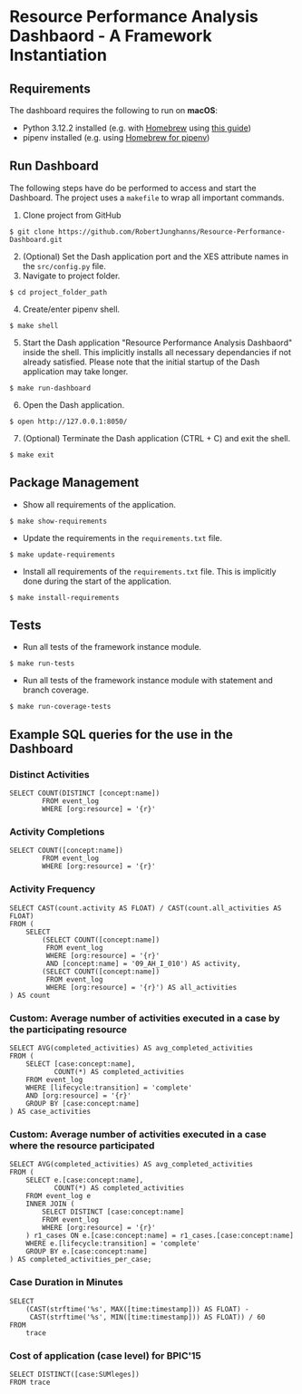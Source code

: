 # Resource Performance Analysis Dashbaord - A Framework Instantiation

## Requirements
The dashboard requires the following to run on **macOS**:

- Python 3.12.2 installed (e.g. with [Homebrew](https://brew.sh/#install) using [this guide](https://docs.python-guide.org/starting/install3/osx/))
- pipenv installed (e.g. using [Homebrew for pipenv](https://formulae.brew.sh/formula/pipenv))

## Run Dashboard
The following steps have do be performed to access and start the Dashboard. The project uses a `makefile` to wrap all important commands.

1. Clone project from GitHub
```
$ git clone https://github.com/RobertJunghanns/Resource-Performance-Dashboard.git
```
2. (Optional) Set the Dash application port and the XES attribute names in the `src/config.py` file.
3. Navigate to project folder.
```
$ cd project_folder_path
```
4. Create/enter pipenv shell.
```
$ make shell
```
5. Start the Dash application "Resource Performance Analysis Dashbaord" inside the shell. This implicitly installs all necessary dependancies if not already satisfied. Please note that the initial startup of the Dash application may take longer.
```
$ make run-dashboard
```
6. Open the Dash application.
```
$ open http://127.0.0.1:8050/
```
7. (Optional) Terminate the Dash application (CTRL + C) and exit the shell.
```
$ make exit
```

## Package Management
- Show all requirements of the application.
```
$ make show-requirements
```
- Update the requirements in the `requirements.txt` file.
```
$ make update-requirements
```
- Install all requirements of the `requirements.txt` file. This is implicitly done during the start of the application.
```
$ make install-requirements
```

## Tests
- Run all tests of the framework instance module.
```
$ make run-tests
```
- Run all tests of the framework instance module with statement and branch coverage.
```
$ make run-coverage-tests
```

## Example SQL queries for the use in the Dashboard
### Distinct Activities
```
SELECT COUNT(DISTINCT [concept:name])
        FROM event_log
        WHERE [org:resource] = '{r}'
```
### Activity Completions
```
SELECT COUNT([concept:name])
        FROM event_log
        WHERE [org:resource] = '{r}'
```
### Activity Frequency
```
SELECT CAST(count.activity AS FLOAT) / CAST(count.all_activities AS FLOAT)
FROM (
    SELECT
        (SELECT COUNT([concept:name])
         FROM event_log
         WHERE [org:resource] = '{r}'
         AND [concept:name] = '09_AH_I_010') AS activity,
        (SELECT COUNT([concept:name])
         FROM event_log
         WHERE [org:resource] = '{r}') AS all_activities
) AS count
```

### Custom: Average number of activities executed in a case by the participating resource
```
SELECT AVG(completed_activities) AS avg_completed_activities
FROM (
    SELECT [case:concept:name], 
           COUNT(*) AS completed_activities
    FROM event_log
    WHERE [lifecycle:transition] = 'complete'
    AND [org:resource] = '{r}'
    GROUP BY [case:concept:name]
) AS case_activities
```
### Custom: Average number of activities executed in a case where the resource participated
```
SELECT AVG(completed_activities) AS avg_completed_activities
FROM (
    SELECT e.[case:concept:name], 
           COUNT(*) AS completed_activities
    FROM event_log e
    INNER JOIN (
        SELECT DISTINCT [case:concept:name]
        FROM event_log
        WHERE [org:resource] = '{r}'
    ) r1_cases ON e.[case:concept:name] = r1_cases.[case:concept:name]
    WHERE e.[lifecycle:transition] = 'complete'
    GROUP BY e.[case:concept:name]
) AS completed_activities_per_case;
```
### Case Duration in Minutes
```
SELECT
    (CAST(strftime('%s', MAX([time:timestamp])) AS FLOAT) - 
     CAST(strftime('%s', MIN([time:timestamp])) AS FLOAT)) / 60
FROM
    trace
```

### Cost of application (case level) for BPIC'15
```
SELECT DISTINCT([case:SUMleges])
FROM trace
```

